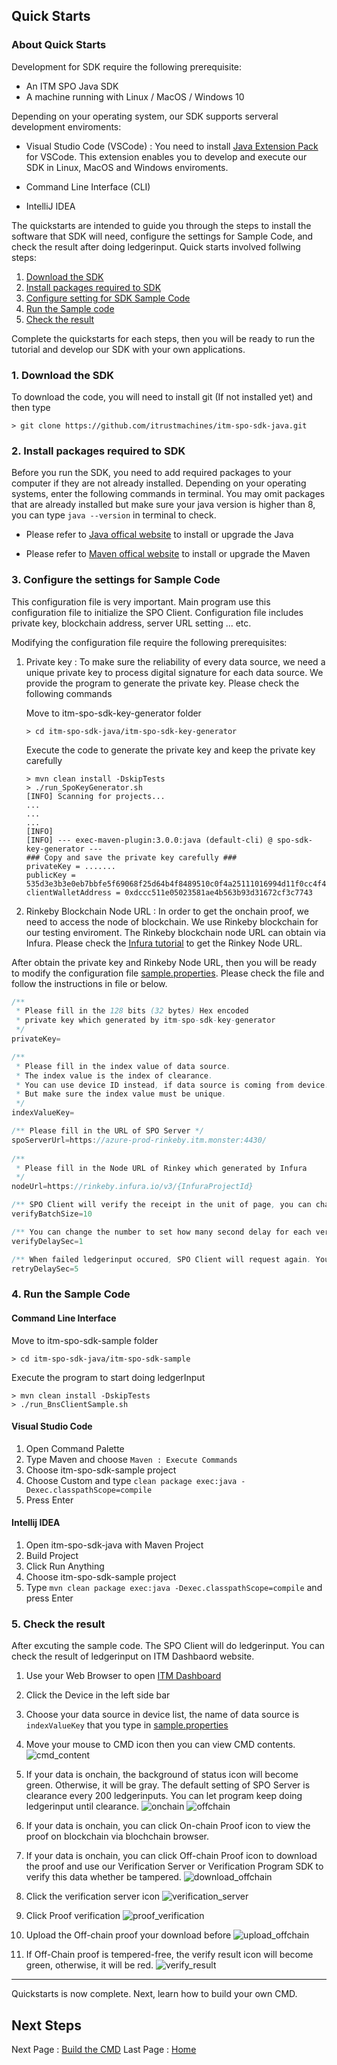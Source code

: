 ## Quick Starts

### About Quick Starts

Development for SDK require the following prerequisite:

- An ITM SPO Java SDK
- A machine running with Linux / MacOS / Windows 10

Depending on your operating system, our SDK supports serveral development enviroments:

- Visual Studio Code (VSCode) : You need to install [Java Extension Pack](https://marketplace.visualstudio.com/items?itemName=vscjava.vscode-java-pack) for VSCode. This extension enables you to develop and execute our SDK in Linux, MacOS and Windows enviroments.

- Command Line Interface (CLI)

- IntelliJ IDEA

The quickstarts are intended to guide you through the steps to install the software that SDK will need, configure the settings for Sample Code, and check the result after doing ledgerinput. Quick starts involved follwing steps:

<!-- no toc -->
1. [Download the SDK](#1-download-the-sdk)
2. [Install packages required to SDK](#2-install-packages-required-to-sdk)
3. [Configure setting for SDK Sample Code](#3-configure-the-settings-for-sample-code)
4. [Run the Sample code](#4-run-the-sample-code)
5. [Check the result](#5-check-the-result)

Complete the quickstarts for each steps, then you will be ready to run the tutorial and develop our SDK with your own applications.

### 1. Download the SDK

To download the code, you will need to install git (If not installed yet) and then type

```shell
> git clone https://github.com/itrustmachines/itm-spo-sdk-java.git
```

### 2. Install packages required to SDK

Before you run the SDK, you need to add required packages to your computer if they are not already installed. Depending on your operating systems, enter the following commands in terminal. You may omit packages that are already installed but make sure your java version is higher than 8, you can type `java --version` in terminal to check.

- Please refer to [Java offical website](https://www.oracle.com/java/technologies/javase-downloads.html) to install or upgrade the Java

- Please refer to [Maven offical website](https://maven.apache.org) to install or upgrade the Maven

### 3. Configure the settings for Sample Code

This configuration file is very important. Main program use this configuration file to initialize the SPO Client. Configuration file includes private key, blockchain address, server URL setting ... etc.

Modifying the configuration file require the following prerequisites:

1. Private key : To make sure the reliability of every data source, we need a unique private key to process digital signature for each data source. We provide the program to generate the private key. Please check the following commands

    Move to itm-spo-sdk-key-generator folder

    ```shell
    > cd itm-spo-sdk-java/itm-spo-sdk-key-generator 
    ```

    Execute the code to generate the private key and keep the private key carefully

    ```shell
    > mvn clean install -DskipTests
    > ./run_SpoKeyGenerator.sh
    [INFO] Scanning for projects...
    ...
    ...
    ...
    [INFO] 
    [INFO] --- exec-maven-plugin:3.0.0:java (default-cli) @ spo-sdk-key-generator ---
    ### Copy and save the private key carefully ###
    privateKey = .......
    publicKey = 535d3e3b3e0eb7bbfe5f69068f25d64b4f8489510c0f4a25111016994d11f0cc4f4acb382d50a51eca9cd5f5bb1a14392613865ad0596144b700b078554ca4d3
    clientWalletAddress = 0xdccc511e05023581ae4b563b93d31672cf3c7743
    ```

2. Rinkeby Blockchain Node URL : In order to get the onchain proof, we need to access the node of blockchain. We use Rinkeby blockchain for our testing enviroment. The Rinkeby blockchain node URL can obtain via Infura. Please check the [Infura tutorial](./infura_en.md) to get the Rinkey Node URL.

After obtain the private key and Rinkeby Node URL, then you will be ready to modify the configuration file [sample.properties](../src/main/resources/sample.properties). Please check the file and follow the instructions in file or below.

```Java
/**
 * Please fill in the 128 bits (32 bytes) Hex encoded
 * private key which generated by itm-spo-sdk-key-generator
 */ 
privateKey=

/** 
 * Please fill in the index value of data source. 
 * The index value is the index of clearance. 
 * You can use device ID instead, if data source is coming from device.
 * But make sure the index value must be unique.
 */
indexValueKey=

/** Please fill in the URL of SPO Server */
spoServerUrl=https://azure-prod-rinkeby.itm.monster:4430/
    
/** 
 * Please fill in the Node URL of Rinkey which generated by Infura
 */
nodeUrl=https://rinkeby.infura.io/v3/{InfuraProjectId}

/** SPO Client will verify the receipt in the unit of page, you can change the number to set how many receipt will page to take and verify. We will discuss this setting in Tutorial document, you can keep this in default*/
verifyBatchSize=10

/** You can change the number to set how many second delay for each verification. We will discuss this setting in Tutorial document, you can keep this in default*/
verifyDelaySec=1

/** When failed ledgerinput occured, SPO Client will request again. You can change the number to set how many second delay for each retry. We will discuss this setting in Tutorial document, you can keep this in default*/
retryDelaySec=5
```

### 4. Run the Sample Code

#### Command Line Interface
Move to itm-spo-sdk-sample folder

```shell
> cd itm-spo-sdk-java/itm-spo-sdk-sample
```

Execute the program to start doing ledgerInput

```shell
> mvn clean install -DskipTests
> ./run_BnsClientSample.sh
```

#### Visual Studio Code

1. Open Command Palette
2. Type Maven and choose `Maven : Execute Commands`
3. Choose itm-spo-sdk-sample project
4. Choose Custom and type `clean package exec:java -Dexec.classpathScope=compile` 
5. Press Enter

#### Intellij IDEA

1. Open itm-spo-sdk-java with Maven Project
2. Build Project
3. Click Run Anything
4. Choose itm-spo-sdk-sample project
5. Type `mvn clean package exec:java -Dexec.classpathScope=compile` and press Enter

### 5. Check the result

After excuting the sample code. The SPO Client will do ledgerinput. You can check the result of ledgerinput on ITM Dashbaord website.

1. Use your Web Browser to open [ITM Dashboard](https://azure-prod-rinkeby.itm.monster:8443)

2. Click the Device in the left side bar

3. Choose your data source in device list, the name of data source is `indexValueKey` that you type in [sample.properties](../src/main/resources/sample.properties)

4. Move your mouse to CMD icon then you can view CMD contents.
![cmd_content](../image/cmd_content.png)

5. If your data is onchain, the background of status icon will become green. Otherwise, it will be gray. The default setting of SPO Server is clearance every 200 ledgerinputs. You can let program keep doing ledgerinput until clearance.
![onchain](../image/onchain.png)
![offchain](../image/offchain.png)

6. If your data is onchain, you can click On-chain Proof icon to view the proof on blockchain via blochchain browser.

7. If your data is onchain, you can click Off-chain Proof icon to download the proof and use our Verification Server or Verification Program SDK to verify this data whether be tampered.
![download_offchain](../image/download_offchain.png)

8. Click the verification server icon
![verification_server](../image/verification_server.png)

9. Click Proof verification
![proof_verification](../image/proof_verification.png)

10. Upload the Off-chain proof your download before
![upload_offchain](../image/upload_offchain.png)

11. If Off-Chain proof is tempered-free, the verify result icon will become green, otherwise, it will be red.
![verify_result](../image/verify_result.png)

----
Quickstarts is now complete. Next, learn how to build your own CMD.

## Next Steps

Next Page : [Build the CMD](./cmd_en.md)
Last Page : [Home](../README.md)